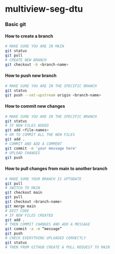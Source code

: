 # multiview-seg-dtu

### Basic git
#### How to create a branch
```bash
# MAKE SURE YOU ARE IN MAIN
git status
git pull
# CREATE NEW BRANCH
git checkout -b <branch-name>
```

#### How to push new branch
```bash
# MAKE SURE YOU ARE IN THE SPECIFIC BRANCH
git status
git push --set-upstream origin <branch-name> 
```

#### How to commit new changes
```bash
# MAKE SURE YOU ARE IN THE SPECIFIC BRANCH
git status
# IF NEW FILES ADDED
git add <file-names>
# OR TO COMMIT ALL THE NEW FILES
git add .
# COMMIT AND ADD A COMMENT
git commit -m 'your message here'
# UPLOAD CHANGES
git push
```

#### How to pull changes from main to another branch

``` bash
# MAKE SURE YOUR BRANCH IS UPTODATE
git pull
# SWITCH TO MAIN
git checkout main
git pull
git checkout <branch-name>
git merge main
# EDIT CODE
# IF NEW FILES CREATED
git add .
# THEN COMMIT CHANGES AND ADD A MESSAGE
git commit -a -m “message”
git push
# CHECK EVERYTHING UPLOADED CORRECTLY
git status
# THEN FROM GITHUB CREATE A PULL REQUEST TO MAIN
```